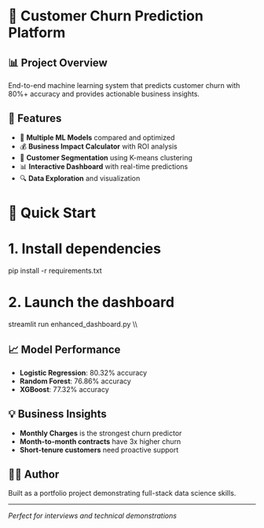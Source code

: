 ﻿# 🚀 Customer Churn Prediction Platform

## 📊 Project Overview
End-to-end machine learning system that predicts customer churn with 80%+ accuracy and provides actionable business insights.

## 🎯 Features
- 🤖 **Multiple ML Models** compared and optimized
- 💰 **Business Impact Calculator** with ROI analysis
- 👥 **Customer Segmentation** using K-means clustering
- 📊 **Interactive Dashboard** with real-time predictions
- 🔍 **Data Exploration** and visualization


# 🚀 Quick Start

# 1. Install dependencies
pip install -r requirements.txt

# 2. Launch the dashboard
streamlit run enhanced_dashboard.py
\\\

## 📈 Model Performance
- **Logistic Regression**: 80.32% accuracy
- **Random Forest**: 76.86% accuracy  
- **XGBoost**: 77.32% accuracy

## 💡 Business Insights
- **Monthly Charges** is the strongest churn predictor
- **Month-to-month contracts** have 3x higher churn
- **Short-tenure customers** need proactive support

## 👨‍💻 Author
Built as a portfolio project demonstrating full-stack data science skills.

---
*Perfect for interviews and technical demonstrations*
